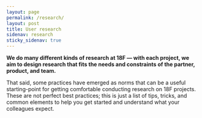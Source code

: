 ```yaml
---
layout: page
permalink: /research/
layout: post
title: User research
sidenav: research
sticky_sidenav: true
---
```


**We do many different kinds of research at 18F — with each project, we aim to design research that fits the needs and constraints of the partner, product, and team.**

That said, some practices have emerged as norms that can be a useful starting-point for getting comfortable conducting research on 18F projects. These are not perfect best practices; this is just a list of tips, tricks, and common elements to help you get started and understand what your colleagues expect.
